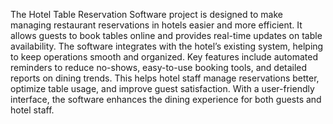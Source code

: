 The Hotel Table Reservation Software project is designed to make managing restaurant reservations in hotels easier and more efficient. It allows guests to book tables online and provides real-time updates on table availability. The software integrates with the hotel’s existing system, helping to keep operations smooth and organized. Key features include automated reminders to reduce no-shows, easy-to-use booking tools, and detailed reports on dining trends. This helps hotel staff manage reservations better, optimize table usage, and improve guest satisfaction. With a user-friendly interface, the software enhances the dining experience for both guests and hotel staff.
